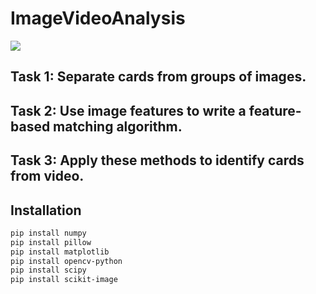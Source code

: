 # ImageVideoAnalysis

![](https://github.com/olisheldon/ImageVideoAnalysis/tree/main/output_videos/results-gif-001.gif)


## Task 1: Separate cards from groups of images.


## Task 2: Use image features to write a feature-based matching algorithm.


## Task 3: Apply these methods to identify cards from video.


## Installation
```bash
pip install numpy
pip install pillow
pip install matplotlib
pip install opencv-python
pip install scipy
pip install scikit-image
```
